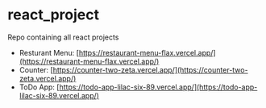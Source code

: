 # react_project
Repo containing all react projects

* Resturant Menu: [https://restaurant-menu-flax.vercel.app/](https://restaurant-menu-flax.vercel.app/)
* Counter: [https://counter-two-zeta.vercel.app/](https://counter-two-zeta.vercel.app/)
* ToDo App: [https://todo-app-lilac-six-89.vercel.app/](https://todo-app-lilac-six-89.vercel.app/)
